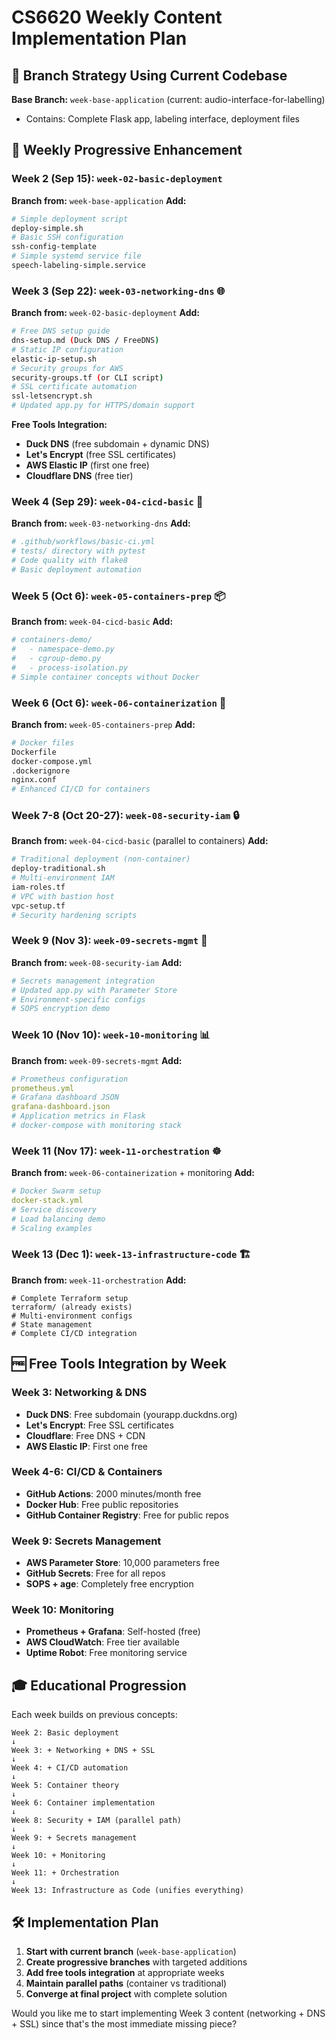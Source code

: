# CS6620 Weekly Content Implementation Plan

## 🎯 Branch Strategy Using Current Codebase

**Base Branch:** `week-base-application` (current: audio-interface-for-labelling)
- Contains: Complete Flask app, labeling interface, deployment files

## 📅 Weekly Progressive Enhancement

### **Week 2 (Sep 15): `week-02-basic-deployment`**
**Branch from:** `week-base-application`
**Add:**
```bash
# Simple deployment script
deploy-simple.sh
# Basic SSH configuration
ssh-config-template
# Simple systemd service file
speech-labeling-simple.service
```

### **Week 3 (Sep 22): `week-03-networking-dns`** 🌐
**Branch from:** `week-02-basic-deployment`
**Add:**
```bash
# Free DNS setup guide
dns-setup.md (Duck DNS / FreeDNS)
# Static IP configuration
elastic-ip-setup.sh
# Security groups for AWS
security-groups.tf (or CLI script)
# SSL certificate automation
ssl-letsencrypt.sh
# Updated app.py for HTTPS/domain support
```

**Free Tools Integration:**
- **Duck DNS** (free subdomain + dynamic DNS)
- **Let's Encrypt** (free SSL certificates)
- **AWS Elastic IP** (first one free)
- **Cloudflare DNS** (free tier)

### **Week 4 (Sep 29): `week-04-cicd-basic`** 🚀
**Branch from:** `week-03-networking-dns`
**Add:**
```yaml
# .github/workflows/basic-ci.yml
# tests/ directory with pytest
# Code quality with flake8
# Basic deployment automation
```

### **Week 5 (Oct 6): `week-05-containers-prep`** 📦
**Branch from:** `week-04-cicd-basic`
**Add:**
```python
# containers-demo/
#   - namespace-demo.py
#   - cgroup-demo.py  
#   - process-isolation.py
# Simple container concepts without Docker
```

### **Week 6 (Oct 6): `week-06-containerization`** 🐳
**Branch from:** `week-05-containers-prep`
**Add:**
```bash
# Docker files
Dockerfile
docker-compose.yml
.dockerignore
nginx.conf
# Enhanced CI/CD for containers
```

### **Week 7-8 (Oct 20-27): `week-08-security-iam`** 🔒
**Branch from:** `week-04-cicd-basic` (parallel to containers)
**Add:**
```bash
# Traditional deployment (non-container)
deploy-traditional.sh
# Multi-environment IAM
iam-roles.tf
# VPC with bastion host
vpc-setup.tf
# Security hardening scripts
```

### **Week 9 (Nov 3): `week-09-secrets-mgmt`** 🔐
**Branch from:** `week-08-security-iam`
**Add:**
```python
# Secrets management integration
# Updated app.py with Parameter Store
# Environment-specific configs
# SOPS encryption demo
```

### **Week 10 (Nov 10): `week-10-monitoring`** 📊
**Branch from:** `week-09-secrets-mgmt`
**Add:**
```yaml
# Prometheus configuration
prometheus.yml
# Grafana dashboard JSON
grafana-dashboard.json
# Application metrics in Flask
# docker-compose with monitoring stack
```

### **Week 11 (Nov 17): `week-11-orchestration`** ☸️
**Branch from:** `week-06-containerization` + monitoring
**Add:**
```yaml
# Docker Swarm setup
docker-stack.yml
# Service discovery
# Load balancing demo
# Scaling examples
```

### **Week 13 (Dec 1): `week-13-infrastructure-code`** 🏗️
**Branch from:** `week-11-orchestration`
**Add:**
```hcl
# Complete Terraform setup
terraform/ (already exists)
# Multi-environment configs
# State management
# Complete CI/CD integration
```

## 🆓 Free Tools Integration by Week

### **Week 3: Networking & DNS**
- **Duck DNS**: Free subdomain (yourapp.duckdns.org)
- **Let's Encrypt**: Free SSL certificates
- **Cloudflare**: Free DNS + CDN
- **AWS Elastic IP**: First one free

### **Week 4-6: CI/CD & Containers**
- **GitHub Actions**: 2000 minutes/month free
- **Docker Hub**: Free public repositories
- **GitHub Container Registry**: Free for public repos

### **Week 9: Secrets Management**
- **AWS Parameter Store**: 10,000 parameters free
- **GitHub Secrets**: Free for all repos
- **SOPS + age**: Completely free encryption

### **Week 10: Monitoring**
- **Prometheus + Grafana**: Self-hosted (free)
- **AWS CloudWatch**: Free tier available
- **Uptime Robot**: Free monitoring service

## 🎓 Educational Progression

Each week builds on previous concepts:
```
Week 2: Basic deployment
↓
Week 3: + Networking + DNS + SSL
↓  
Week 4: + CI/CD automation
↓
Week 5: Container theory
↓
Week 6: Container implementation
↓
Week 8: Security + IAM (parallel path)
↓
Week 9: + Secrets management
↓
Week 10: + Monitoring
↓
Week 11: + Orchestration
↓
Week 13: Infrastructure as Code (unifies everything)
```

## 🛠️ Implementation Plan

1. **Start with current branch** (`week-base-application`)
2. **Create progressive branches** with targeted additions
3. **Add free tools integration** at appropriate weeks
4. **Maintain parallel paths** (container vs traditional)
5. **Converge at final project** with complete solution

Would you like me to start implementing Week 3 content (networking + DNS + SSL) since that's the most immediate missing piece?
